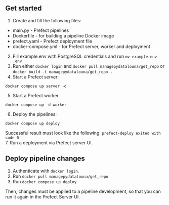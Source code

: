 ## Get started
1. Create and fill the following files:
- main.py - Prefect pipelines
- Dockerfile - for building a pipeline Docker image
- prefect.yaml - Prefect deployment file
- docker-compose.yml - for Prefect server, worker and deployment
2. Fill example.env with PostgreSQL credentials and run `mv example.env .env`
3. Run either `docker login` and `docker pull managepydatalouna/get_repo` or `docker build -t managepydatalouna/get_repo .`
4. Start a Prefect server:
```shell
docker compose up server -d
```
5. Start a Prefect worker
```shell
docker compose up -d worker
```
6. Deploy the pipelines:
```shell
docker compose up deploy
```
Successful result must look like the following:
`prefect-deploy exited with code 0`  
7. Run a deployment via Prefect server UI.

## Deploy pipeline changes
1. Authenticate with `docker login`.
2. Run `docker pull managepydatalouna/get_repo`
3. Run `docker compose up deploy`

Then, changes must be applied to a pipeline development, so that you can run it again in the Prefect Server UI.
